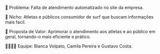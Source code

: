🙁 Problema: Falta de atendimento automatizado no site da empresa.

🙂 Nicho: Atletas e públicos consumidor de surf que buscam informações mais facíl.

🎁 Proposta de Valor: Aprimorar o atendimento aos atletas e ao público em geral, tornando-o mais eficiente e prático.

🧑‍💻👩‍💻 Equipe: Bianca Volpato, Camila Pereira e Gustavo Costa.
